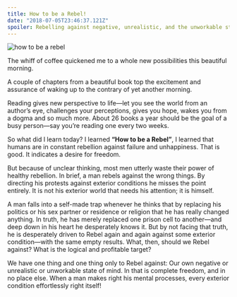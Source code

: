 ```yaml
---
title: How to be a Rebel!
date: "2018-07-05T23:46:37.121Z"
spoiler: Rebelling against negative, unrealistic, and the unworkable state of the mind.
---
```


![how to be a rebel](https://www.dropbox.com/s/0s3xm548kzolyux/book.png?raw=1)

The whiff of coffee quickened me to a whole new possibilities this beautiful morning.

A couple of chapters from a beautiful book top the excitement and assurance of waking up to the contrary of yet another morning. 

Reading gives new perspective to life―let you see the world from an author’s eye, challenges your perceptions, gives you hope, 
wakes you from a dogma and so much more. About 26 books a year should be the goal of a busy person―say you’re reading one every
 two weeks.

So what did I learn today? I learned **“How to be a Rebel”**, I learned that humans are in constant rebellion against failure and 
unhappiness. That is good. It indicates a desire for freedom. 

But because of unclear thinking, most men utterly waste their power 
of healthy rebellion. In brief, a man rebels against the wrong things. By directing his protests against exterior conditions he 
misses the point entirely. It is not his exterior world that needs his attention; it is himself. 

A man falls into a self-made trap whenever he thinks that by replacing his politics or his sex partner or residence or religion 
that he has really changed anything. In truth, he has merely replaced one prison cell to another―and deep down in his heart he desperately knows it. But by not facing 
that truth, he is desperately driven to Rebel again and again against some exterior condition―with the same empty results.
What, then, should we Rebel against? What is the logical and profitable target?

We have one thing and one thing only to Rebel against: Our own negative or unrealistic or unworkable state of mind.
In that is complete freedom, and in no place else.
When a man makes right his mental processes, every exterior condition effortlessly right itself!
